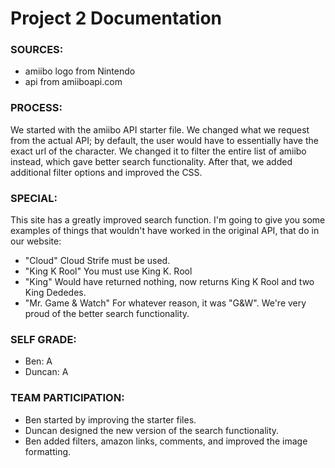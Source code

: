 # Project 2 Documentation

### SOURCES:
* amiibo logo from Nintendo
* api from amiiboapi.com

### PROCESS:
We started with the amiibo API starter file. We changed what we request from the actual API; by default, the user would have to essentially have the exact url of the character. We changed it to filter the entire list of amiibo instead, which gave better search functionality. After that, we added additional filter options and improved the CSS.

### SPECIAL:
This site has a greatly improved search function. I'm going to give you some examples of things that wouldn't have worked in the original API, that do in our website:
* "Cloud" Cloud Strife must be used.
* "King K Rool" You must use King K. Rool
* "King" Would have returned nothing, now returns King K Rool and two King Dededes.
* "Mr. Game & Watch" For whatever reason, it was "G&W".
We're very proud of the better search functionality.

### SELF GRADE:
* Ben: A
* Duncan: A

### TEAM PARTICIPATION:
* Ben started by improving the starter files.
* Duncan designed the new version of the search functionality.
* Ben added filters, amazon links, comments, and improved the image formatting.
